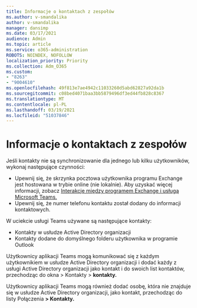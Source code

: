 ```yaml
---
title: Informacje o kontaktach z zespołów
ms.author: v-smandalika
author: v-smandalika
manager: dansimp
ms.date: 03/17/2021
audience: Admin
ms.topic: article
ms.service: o365-administration
ROBOTS: NOINDEX, NOFOLLOW
localization_priority: Priority
ms.collection: Adm_O365
ms.custom:
- "8263"
- "9004610"
ms.openlocfilehash: 49f813e7ae4942c11033260d5abd62827a92da1b
ms.sourcegitcommit: c08bed4071baa3bb5879496df3ed44fb828c8367
ms.translationtype: MT
ms.contentlocale: pl-PL
ms.lasthandoff: 03/19/2021
ms.locfileid: "51037846"
---
```

# <a name="information-about-teams-contacts"></a>Informacje o kontaktach z zespołów

Jeśli kontakty nie są synchronizowanie dla jednego lub kilku użytkowników, wykonaj następujące czynności:
- Upewnij się, że skrzynka pocztowa użytkownika programu Exchange jest hostowana w trybie online (nie lokalnie). Aby uzyskać więcej informacji, zobacz [Interakcje między programem Exchange i usługą Microsoft Teams.](https://docs.microsoft.com/microsoftteams/exchange-teams-interact)
- Upewnij się, że numer telefonu kontaktu został dodany do informacji kontaktowych.

W uciekcie usługi Teams używane są następujące kontakty:

- Kontakty w usłudze Active Directory organizacji
- Kontakty dodane do domyślnego folderu użytkownika w programie Outlook

Użytkownicy aplikacji Teams mogą komunikować się z każdym użytkownikiem w usłudze Active Directory organizacji i dodać każdy z usługi Active Directory organizacji jako kontakt i do swoich list kontaktów, przechodząc do okna > Kontakty > **kontakty.**

Użytkownicy aplikacji Teams mogą również dodać osobę, która nie znajduje się w usłudze Active Directory organizacji, jako kontakt, przechodząc do listy Połączenia **> Kontakty.**


